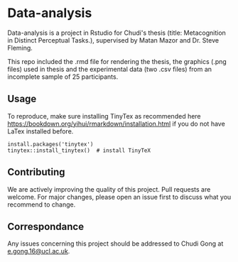 # Data-analysis
Data-analysis is a project in Rstudio for Chudi's thesis (title: Metacognition in Distinct Perceptual Tasks.), supervised by Matan Mazor and Dr. Steve Fleming.

This repo included the .rmd file for rendering the thesis, the graphics (.png files) used in thesis and the experimental data (two .csv files) from an incomplete sample of 25 participants. 

## Usage
To reproduce, make sure installing TinyTex as recommended here https://bookdown.org/yihui/rmarkdown/installation.html if you do not have LaTex installed before.

```
install.packages('tinytex')
tinytex::install_tinytex()  # install TinyTeX
```

## Contributing
We are actively improving the quality of this project. Pull requests are welcome. For major changes, please open an issue first to discuss what you recommend to change.

## Correspondance 
Any issues concerning this project should be addressed to Chudi Gong at e.gong.16@ucl.ac.uk. 
